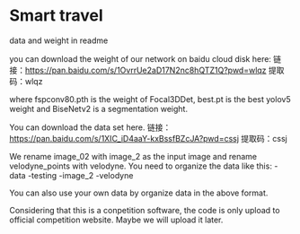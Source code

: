 # Smart travel
 data and weight in readme
 
you can download the weight of our network on baidu cloud disk here:
链接：https://pan.baidu.com/s/1OvrrUe2aD17N2nc8hQTZ1Q?pwd=wlqz 
提取码：wlqz

where fspconv80.pth is the weight of Focal3DDet, best.pt is the best yolov5 weight and BiseNetv2 is a segmentation weight.

You can download the data set here. 
链接：https://pan.baidu.com/s/1XIC_iD4aaY-kxBssfBZcJA?pwd=cssj 
提取码：cssj

We rename image_02 with image_2 as the input image and rename velodyne_points with velodyne.
You need to organize the data like this:
-data
    -testing
        -image_2
        -velodyne

You can also use your own data by organize data in the above format.

Considering that this is a conpetition software, the code is only upload to official competition website. Maybe we will upload it later.
